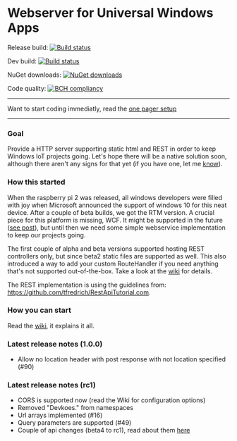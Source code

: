 # Webserver for Universal Windows Apps

Release build: [![Build status](https://ci.appveyor.com/api/projects/status/jhdlmysux72qej51?svg=true)](https://ci.appveyor.com/project/tomkuijsten/restup-hwwpp)

Dev build: [![Build status](https://ci.appveyor.com/api/projects/status/h6faknf1b7b20994?svg=true)](https://ci.appveyor.com/project/tomkuijsten/restup-frwxx)

NuGet downloads: [![NuGet downloads](https://img.shields.io/nuget/vpre/restup.svg)](https://www.nuget.org/packages/Restup/)

Code quality: [![BCH compliancy](https://bettercodehub.com/edge/badge/tomkuijsten/restup)](https://bettercodehub.com) 

***
Want to start coding immediatly, read the [one pager setup](https://github.com/tomkuijsten/restup/wiki/One-pager)
***

### Goal
Provide a HTTP server supporting static html and REST in order to keep Windows IoT projects going. Let's hope there will be a native solution soon, although there aren't any signs for that yet (if you have one, let me [know](https://github.com/tomkuijsten/restup/issues/new)).

### How this started

When the raspberry pi 2 was released, all windows developers were filled with joy when Microsoft announced the support of windows 10 for this neat device. After a couple of beta builds, we got the RTM version. A crucial piece for this platform is missing, WCF. It might be supported in the future ([see post](https://social.msdn.microsoft.com/Forums/en-US/f462d578-368b-4218-b57e-19cd8852fd0c/wcf-hosting-in-windows-iot?forum=WindowsIoT)), but until then we need some simple webservice implementation to keep our projects going.

The first couple of alpha and beta versions supported hosting REST controllers only, but since beta2 static files are supported as well. This also introduced a way to add your custom RouteHandler if you need anything that's not supported out-of-the-box. Take a look at the [wiki](https://github.com/tomkuijsten/restup/wiki) for details.

The REST implementation is using the guidelines from: https://github.com/tfredrich/RestApiTutorial.com.

### How you can start

Read the [wiki](https://github.com/tomkuijsten/restup/wiki), it explains it all.

### Latest release notes (1.0.0)
 - Allow no location header with post response with not location specified (#90)

### Latest release notes (rc1)
 - CORS is supported now (read the Wiki for configuration options)
 - Removed "Devkoes." from namespaces
 - Url arrays implemented (#16)
 - Query parameters are supported (#49)
 - Couple of api changes (beta4 to rc1), read about them [here](https://github.com/tomkuijsten/restup/wiki/Migrate-Beta4-to-rc1)
